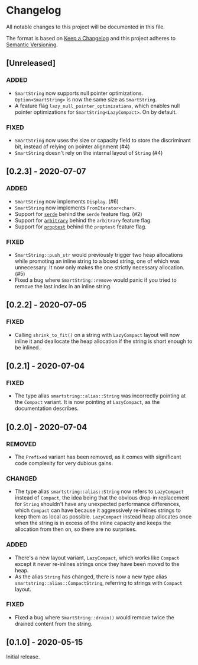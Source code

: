 # Changelog

All notable changes to this project will be documented in this file.

The format is based on [Keep a Changelog](http://keepachangelog.com/en/1.0.0/) and this project
adheres to [Semantic Versioning](http://semver.org/spec/v2.0.0.html).

## [Unreleased]

### ADDED
-   `SmartString` now supports null pointer optimizations. `Option<SmartString>` is now the same size as `SmartString`.
-   A feature flag `lazy_null_pointer_optimizations`, which enables null pointer optimizations for `SmartString<LazyCompact>`. On by default.

### FIXED
-   `SmartString` now uses the size or capacity field to store the discriminant bit, instead of relying on pointer alignment (#4)
-   `SmartString` doesn't rely on the internal layout of `String` (#4)

## [0.2.3] - 2020-07-07

### ADDED
-   `SmartString` now implements `Display`. (#6)
-   `SmartString` now implements `FromIterator<char>`.
-   Support for [`serde`](https://serde.rs/) behind the `serde` feature flag. (#2)
-   Support for [`arbitrary`](https://crates.io/crates/arbitrary) behind the `arbitrary` feature
    flag.
-   Support for [`proptest`](https://crates.io/crates/proptest) behind the `proptest` feature flag.

### FIXED

-   `SmartString::push_str` would previously trigger two heap allocations while promoting an inline
    string to a boxed string, one of which was unnecessary. It now only makes the one strictly
    necessary allocation. (#5)
-   Fixed a bug where `SmartString::remove` would panic if you tried to remove the last index in an
    inline string.

## [0.2.2] - 2020-07-05

### FIXED

-   Calling `shrink_to_fit()` on a string with `LazyCompact` layout will now inline it and
    deallocate the heap allocation if the string is short enough to be inlined.

## [0.2.1] - 2020-07-04

### FIXED

-   The type alias `smartstring::alias::String` was incorrectly pointing at the `Compact` variant.
    It is now pointing at `LazyCompact`, as the documentation describes.

## [0.2.0] - 2020-07-04

### REMOVED

-   The `Prefixed` variant has been removed, as it comes with significant code complexity for very
    dubious gains.

### CHANGED

-   The type alias `smartstring::alias::String` now refers to `LazyCompact` instead of `Compact`,
    the idea being that the obvious drop-in replacement for `String` shouldn't have any unexpected
    performance differences, which `Compact` can have because it aggressively re-inlines strings to
    keep them as local as possible. `LazyCompact` instead heap allocates once when the string is in
    excess of the inline capacity and keeps the allocation from then on, so there are no surprises.

### ADDED

-   There's a new layout variant, `LazyCompact`, which works like `Compact` except it never
    re-inlines strings once they have been moved to the heap.
-   As the alias `String` has changed, there is now a new type alias
    `smartstring::alias::CompactString`, referring to strings with `Compact` layout.

### FIXED

-   Fixed a bug where `SmartString::drain()` would remove twice the drained content from the string.

## [0.1.0] - 2020-05-15

Initial release.
